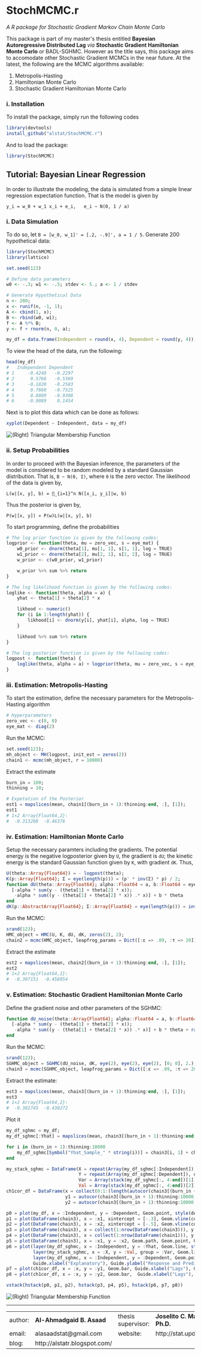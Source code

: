 # StochMCMC.r
*A R package for Stochastic Gradient Markov Chain Monte Carlo*

This package is part of my master's thesis entitled **Bayesian Autoregressive Distributed Lag** *via* **Stochastic Gradient Hamiltonian Monte Carlo** or BADL-SGHMC. However as the title says, this package aims to accomodate other Stochastic Gradient MCMCs in the near future. At the latest, the following are the MCMC algorithms available:

1. Metropolis-Hasting
2. Hamiltonian Monte Carlo
3. Stochastic Gradient Hamiltonian Monte Carlo

### i. Installation
To install the package, simply run the following codes
```R
library(devtools)
install_github("alstat/StochMCMC.r")
```
And to load the package:
```R
library(StochMCMC)
```

## Tutorial: Bayesian Linear Regression
In order to illustrate the modeling, the data is simulated from a simple linear regression expectation function. That is the model is given by

```
y_i = w_0 + w_1 x_i + e_i,   e_i ~ N(0, 1 / a)
```
### i. Data Simulation
To do so, let `B = [w_0, w_1]' = [.2, -.9]', a = 1 / 5`. Generate 200 hypothetical data:

```R
library(StochMCMC)
library(lattice)

set.seed(123)

# Define data parameters
w0 <- -.3; w1 <- -.5; stdev <- 5.; a <- 1 / stdev

# Generate Hypothetical Data
n <- 200;
x <- runif(n, -1, 1);
A <- cbind(1, x);
B <- rbind(w0, w1);
f <- A %*% B;
y <- f + rnorm(n, 0, a);

my_df = data.frame(Independent = round(x, 4), Dependent = round(y, 4));
```

To view the head of the data, run the following:
```julia
head(my_df)
#   Independent Dependent
# 1     -0.4248   -0.2297
# 2      0.5766   -0.5369
# 3     -0.1820   -0.2583
# 4      0.7660   -0.7525
# 5      0.8809   -0.9308
# 6     -0.9089    0.1454
```
Next is to plot this data which can be done as follows:
```julia
xyplot(Dependent ~ Independent, data = my_df)
```

![(Right) Triangular Membership Function](https://github.com/alstat/StochMCMC.r/blob/master/figures/plot1.png)

### ii. Setup Probabilities
In order to proceed with the Bayesian inference, the parameters of the model is considered to be random modeled by a standard Gaussian distribution. That is, `B ~ N(0, I)`, where `0` is the zero vector. The likelihood of the data is given by,

```
L(w|[x, y], b) = ∏_{i=1}^n N([x_i, y_i]|w, b)
```
Thus the posterior is given by,
```
P(w|[x, y]) ∝ P(w)L(w|[x, y], b)
```

To start programming, define the probabilities
```julia
# The log prior function is given by the following codes:
logprior <- function(theta, mu = zero_vec, s = eye_mat) {
    w0_prior <- dnorm(theta[1], mu[1, 1], s[1, 1], log = TRUE)
    w1_prior <- dnorm(theta[2], mu[2, 1], s[2, 2], log = TRUE)
    w_prior <- c(w0_prior, w1_prior)

    w_prior %>% sum %>% return
}

# The log likelihood function is given by the following codes:
loglike <- function(theta, alpha = a) {
    yhat <- theta[1] + theta[2] * x

    likhood <- numeric()
    for (i in 1:length(yhat)) {
        likhood[i] <- dnorm(y[i], yhat[i], alpha, log = TRUE)
    }

    likhood %>% sum %>% return
}

# The log posterior function is given by the following codes:
logpost <- function(theta) {
    loglike(theta, alpha = a) + logprior(theta, mu = zero_vec, s = eye_mat)
}
```
### iii. Estimation: Metropolis-Hasting
To start the estimation, define the necessary parameters for the Metropolis-Hasting algorithm
```julia
# Hyperparameters
zero_vec <- c(0, 0)
eye_mat <- diag(2)
```
Run the MCMC:
```julia
set.seed(123);
mh_object <- MH(logpost, init_est = zeros(2))
chain1 <- mcmc(mh_object, r = 10000)
```
Extract the estimate
```julia
burn_in = 100;
thinning = 10;

# Expetation of the Posterior
est1 = mapslices(mean, chain1[(burn_in + 1):thinning:end, :], [1]);
est1
# 1×2 Array{Float64,2}:
#  -0.313208  -0.46376
```
### iv. Estimation: Hamiltonian Monte Carlo
Setup the necessary paramters including the gradients. The potential energy is the negative logposterior given by `U`, the gradient is `dU`; the kinetic energy is the standard Gaussian function given by `K`, with gradient `dK`. Thus,

```julia
U(theta::Array{Float64}) = - logpost(theta);
K(p::Array{Float64}; Σ = eye(length(p))) = (p' * inv(Σ) * p) / 2;
function dU(theta::Array{Float64}; alpha::Float64 = a, b::Float64 = eye_mat[1, 1])
  [-alpha * sum(y - (theta[1] + theta[2] * x));
   -alpha * sum((y - (theta[1] + theta[2] * x)) .* x)] + b * theta
end
dK(p::AbstractArray{Float64}; Σ::Array{Float64} = eye(length(p))) = inv(Σ) * p;
```
Run the MCMC:
```julia
srand(123);
HMC_object = HMC(U, K, dU, dK, zeros(2), 2);
chain2 = mcmc(HMC_object, leapfrog_params = Dict([:ɛ => .09, :τ => 20]), r = 10000);
```
Extract the estimate
```julia
est2 = mapslices(mean, chain2[(burn_in + 1):thinning:end, :], [1]);
est2
# 1×2 Array{Float64,2}:
#  -0.307151  -0.458954
```
### v. Estimation: Stochastic Gradient Hamiltonian Monte Carlo
Define the gradient noise and other parameters of the SGHMC:
```julia
function dU_noise(theta::Array{Float64}; alpha::Float64 = a, b::Float64 = eye_mat[1, 1])
  [-alpha * sum(y - (theta[1] + theta[2] * x));
   -alpha * sum((y - (theta[1] + theta[2] * x)) .* x)] + b * theta + randn(2,1)
end
```
Run the MCMC:
```julia
srand(123);
SGHMC_object = SGHMC(dU_noise, dK, eye(2), eye(2), eye(2), [0; 0], 2.);
chain3 = mcmc(SGHMC_object, leapfrog_params = Dict([:ɛ => .09, :τ => 20]), r = 10000);
```
Extract the estimate:
```julia
est3 = mapslices(mean, chain3[(burn_in + 1):thinning:end, :], [1]);
est3
# 1×2 Array{Float64,2}:
#  -0.302745  -0.430272
```
Plot it
```julia
my_df_sghmc = my_df;
my_df_sghmc[:Yhat] = mapslices(mean, chain3[(burn_in + 1):thinning:end, :], [1])[1] + mapslices(mean, chain3[(burn_in + 1):thinning:end, :], [1])[2] * my_df[:Independent];

for i in (burn_in + 1):thinning:10000
    my_df_sghmc[Symbol("Yhat_Sample_" * string(i))] = chain3[i, 1] + chain3[i, 2] * my_df_sghmc[:Independent]
end

my_stack_sghmc = DataFrame(X = repeat(Array(my_df_sghmc[:Independent]), outer = length((burn_in + 1):thinning:10000)),
                           Y = repeat(Array(my_df_sghmc[:Dependent]), outer = length((burn_in + 1):thinning:10000)),
                           Var = Array(stack(my_df_sghmc[:, 4:end])[1]),
                           Val = Array(stack(my_df_sghmc[:, 4:end])[2]));
ch1cor_df = DataFrame(x = collect(0:1:(length(autocor(chain3[(burn_in + 1):thinning:10000, 1])) - 1)),
                      y1 = autocor(chain3[(burn_in + 1):thinning:10000, 1]),
                      y2 = autocor(chain3[(burn_in + 1):thinning:10000, 2]));

p0 = plot(my_df, x = :Independent, y = :Dependent, Geom.point, style(default_point_size = .05cm), Guide.xlabel("Explanatory"), Guide.ylabel("Response"));
p1 = plot(DataFrame(chain3), x = :x1, xintercept = [-.3], Geom.vline(color = colorant"white"), Geom.histogram(bincount = 30, density = true), Guide.xlabel("1st Parameter"), Guide.ylabel("Density"));
p2 = plot(DataFrame(chain3), x = :x2, xintercept = [-.5], Geom.vline(color = colorant"white"), Geom.histogram(bincount = 30, density = true), Guide.xlabel("2nd Parameter"), Guide.ylabel("Density"));
p3 = plot(DataFrame(chain3), x = collect(1:nrow(DataFrame(chain3))), y = :x1, yintercept = [-.3], Geom.hline(color = colorant"white"), Geom.line, Guide.xlabel("Iterations"), Guide.ylabel("1st Parameter Chain Values"));
p4 = plot(DataFrame(chain3), x = collect(1:nrow(DataFrame(chain1))), y = :x2, yintercept = [-.5], Geom.hline(color = colorant"white"), Geom.line, Guide.xlabel("Iterations"), Guide.ylabel("2nd Parameter Chain Values"));
p5 = plot(DataFrame(chain3), x = :x1, y = :x2, Geom.path, Geom.point, Guide.xlabel("1st Parameter Chain Values"), Guide.ylabel("2nd Parameter Chain Values"));
p6 = plot(layer(my_df_sghmc, x = :Independent, y = :Yhat, Geom.line, style(default_color = colorant"white")),
          layer(my_stack_sghmc, x = :X, y = :Val, group = :Var, Geom.line, style(default_color = colorant"orange")),
          layer(my_df_sghmc, x = :Independent, y = :Dependent, Geom.point, style(default_point_size = .05cm)),
          Guide.xlabel("Explanatory"), Guide.ylabel("Response and Predicted"));
p7 = plot(ch1cor_df, x = :x, y = :y1, Geom.bar, Guide.xlabel("Lags"), Guide.ylabel("1st Parameter Autocorrelations"), Coord.cartesian(xmin = -1, xmax = 36, ymin = -.05, ymax = 1.05));
p8 = plot(ch1cor_df, x = :x, y = :y2, Geom.bar,  Guide.xlabel("Lags"), Guide.ylabel("2nd Parameter Autocorrelations"), Coord.cartesian(xmin = -1, xmax = 36, ymin = -.05, ymax = 1.05));

vstack(hstack(p0, p1, p2), hstack(p3, p4, p5), hstack(p6, p7, p8))
```
![(Right) Triangular Membership Function](https://github.com/alstat/StochMCMC.jl/blob/master/figures/plot2.png)





---
<table width=100%>
<tr><td>author:</td><td><b>Al-Ahmadgaid B. Asaad</b></td><td>thesis supervisor:</td><td><b>Joselito C. Magadia, Ph.D.</b></td></tr>
<tr><td>email:</td><td>alasaadstat@gmail.com</td><td>website:</td><td>http://stat.upd.edu.ph/</td></tr>
<tr><td>blog:</td><td>http://alstatr.blogspot.com/</td></tr>
</table>
